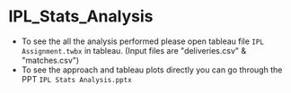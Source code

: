 # IPL_Stats_Analysis

* To see the all the analysis performed please open tableau file `IPL Assignment.twbx` in tableau. (Input files are "deliveries.csv" & "matches.csv")
* To see the approach and tableau plots directly you can go through the PPT  `IPL Stats Analysis.pptx`
